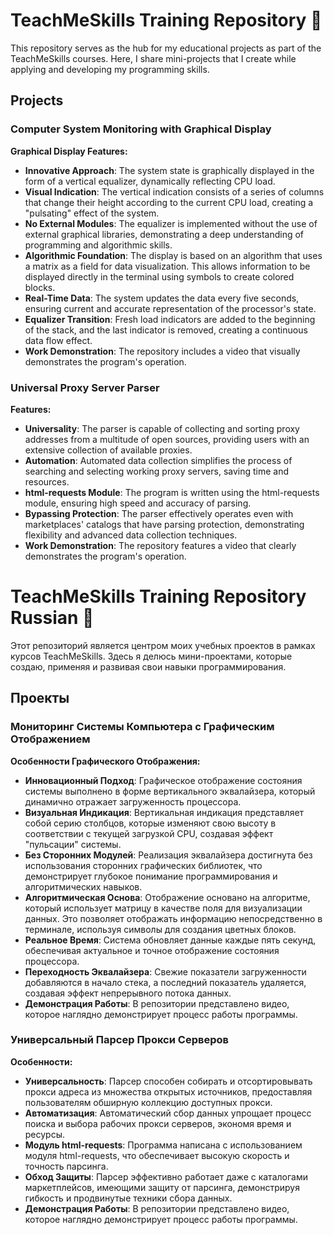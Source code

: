 # TeachMeSkills Training Repository  🌟

This repository serves as the hub for my educational projects as part of the TeachMeSkills courses. Here, I share mini-projects that I create while applying and developing my programming skills.

## Projects

### Computer System Monitoring with Graphical Display

**Graphical Display Features:**

- **Innovative Approach**: The system state is graphically displayed in the form of a vertical equalizer, dynamically reflecting CPU load.
- **Visual Indication**: The vertical indication consists of a series of columns that change their height according to the current CPU load, creating a "pulsating" effect of the system.
- **No External Modules**: The equalizer is implemented without the use of external graphical libraries, demonstrating a deep understanding of programming and algorithmic skills.
- **Algorithmic Foundation**: The display is based on an algorithm that uses a matrix as a field for data visualization. This allows information to be displayed directly in the terminal using symbols to create colored blocks.
- **Real-Time Data**: The system updates the data every five seconds, ensuring current and accurate representation of the processor's state.
- **Equalizer Transition**: Fresh load indicators are added to the beginning of the stack, and the last indicator is removed, creating a continuous data flow effect.
- **Work Demonstration**: The repository includes a video that visually demonstrates the program's operation.

### Universal Proxy Server Parser

**Features:**

- **Universality**: The parser is capable of collecting and sorting proxy addresses from a multitude of open sources, providing users with an extensive collection of available proxies.
- **Automation**: Automated data collection simplifies the process of searching and selecting working proxy servers, saving time and resources.
- **html-requests Module**: The program is written using the html-requests module, ensuring high speed and accuracy of parsing.
- **Bypassing Protection**: The parser effectively operates even with marketplaces' catalogs that have parsing protection, demonstrating flexibility and advanced data collection techniques.
- **Work Demonstration**: The repository features a video that clearly demonstrates the program's operation.





# TeachMeSkills Training Repository Russian  🌟

Этот репозиторий является центром моих учебных проектов в рамках курсов TeachMeSkills. Здесь я делюсь мини-проектами, которые создаю, применяя и развивая свои навыки программирования.

## Проекты

### Мониторинг Системы Компьютера с Графическим Отображением

**Особенности Графического Отображения:**

- **Инновационный Подход**: Графическое отображение состояния системы выполнено в форме вертикального эквалайзера, который динамично отражает загруженность процессора.
- **Визуальная Индикация**: Вертикальная индикация представляет собой серию столбцов, которые изменяют свою высоту в соответствии с текущей загрузкой CPU, создавая эффект "пульсации" системы.
- **Без Сторонних Модулей**: Реализация эквалайзера достигнута без использования сторонних графических библиотек, что демонстрирует глубокое понимание программирования и алгоритмических навыков.
- **Алгоритмическая Основа**: Отображение основано на алгоритме, который использует матрицу в качестве поля для визуализации данных. Это позволяет отображать информацию непосредственно в терминале, используя символы для создания цветных блоков.
- **Реальное Время**: Система обновляет данные каждые пять секунд, обеспечивая актуальное и точное отображение состояния процессора.
- **Переходность Эквалайзера**: Свежие показатели загруженности добавляются в начало стека, а последний показатель удаляется, создавая эффект непрерывного потока данных.
- **Демонстрация Работы**: В репозитории представлено видео, которое наглядно демонстрирует процесс работы программы.

### Универсальный Парсер Прокси Серверов

**Особенности:**

- **Универсальность**: Парсер способен собирать и отсортировывать прокси адреса из множества открытых источников, предоставляя пользователям обширную коллекцию доступных прокси.
- **Автоматизация**: Автоматический сбор данных упрощает процесс поиска и выбора рабочих прокси серверов, экономя время и ресурсы.
- **Модуль html-requests**: Программа написана с использованием модуля html-requests, что обеспечивает высокую скорость и точность парсинга.
- **Обход Защиты**: Парсер эффективно работает даже с каталогами маркетплейсов, имеющими защиту от парсинга, демонстрируя гибкость и продвинутые техники сбора данных.
- **Демонстрация Работы**: В репозитории представлено видео, которое наглядно демонстрирует процесс работы программы.

